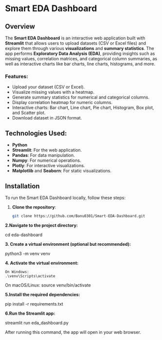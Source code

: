 # Smart EDA Dashboard

## Overview

The **Smart EDA Dashboard** is an interactive web application built with **Streamlit** that allows users to upload datasets (CSV or Excel files) and explore them through various **visualizations** and **summary statistics**. The app performs **Exploratory Data Analysis (EDA)**, providing insights such as missing values, correlation matrices, and categorical column summaries, as well as interactive charts like bar charts, line charts, histograms, and more.

### Features:
- Upload your dataset (CSV or Excel).
- Visualize missing values with a heatmap.
- Generate summary statistics for numerical and categorical columns.
- Display correlation heatmap for numeric columns.
- Interactive charts: Bar chart, Line chart, Pie chart, Histogram, Box plot, and Scatter plot.
- Download dataset in JSON format.

## Technologies Used:
- **Python**
- **Streamlit**: For the web application.
- **Pandas**: For data manipulation.
- **Numpy**: For numerical operations.
- **Plotly**: For interactive visualizations.
- **Matplotlib** and **Seaborn**: For static visualizations.

## Installation

To run the Smart EDA Dashboard locally, follow these steps:

1. **Clone the repository**:
   ```bash
   git clone https://github.com/Banu0301/Smart-EDA-Dashboard.git


**2.Navigate to the project directory:**

  cd eda-dashboard
  
**3. Create a virtual environment (optional but recommended):**

  python3 -m venv venv
  
  
**4.  Activate the virtual environment:**

    On Windows:
    .\venv\Scripts\activate
    
   On macOS/Linux:
    source venv/bin/activate

**5.Install the required dependencies:**

  pip install -r requirements.txt
  
**6.Run the Streamlit app:**

 streamlit run eda_dashboard.py
 
After running this command, the app will open in your web browser.




